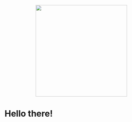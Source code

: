 <!-- Repositorio para hacer display de un README.md en el perfil de Github -->

<div id="header" align="center">
  
  <img src="https://media0.giphy.com/media/KmHueA88mFABT9GkkR/giphy.gif" width="300"/>
  
</div>

<div id="description">
  
  <h1>
     Hello there! 
  </h1>

</div>

<!--
This is the end mah friend.

       .__(.)< (MEOW)
        \___) 

-->
